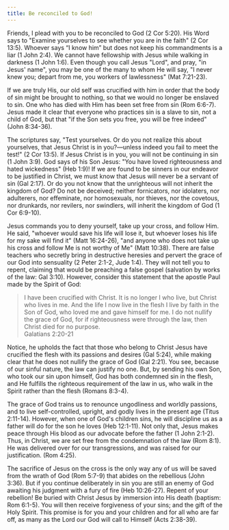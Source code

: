 ```yaml
---
title: Be reconciled to God!
---
```

Friends,
I plead with you to be reconciled to God (2 Cor 5:20). His Word says to "Examine yourselves to see whether you are in the faith" (2 Cor 13:5). Whoever says “I know him” but does not keep his commandments is a liar (1 John 2:4). We cannot have fellowship with Jesus while walking in darkness (1 John 1:6). Even though you call Jesus "Lord", and pray, "in Jesus' name", you may be one of the many to whom He will say, "I never knew you; depart from me, you workers of lawlessness" (Mat 7:21-23).

If we are truly His, our old self was crucified with him in order that the body of sin might be brought to nothing, so that we would no longer be enslaved to sin. One who has died with Him has been set free from sin (Rom 6:6-7). Jesus made it clear that everyone who practices sin is a slave to sin, not a child of God, but that "if the Son sets you free, you will be free indeed" (John 8:34-36).

The scriptures say, "Test yourselves. Or do you not realize this about yourselves, that Jesus Christ is in you?—unless indeed you fail to meet the test!" (2 Cor 13:5). If Jesus Christ is in you, you will not be continuing in sin (1 John 3:9). God says of his Son Jesus: "You have loved righteousness and hated wickedness" (Heb 1:9)! If we are found to be sinners in our endeavor to be justified in Christ, we must know that Jesus will never be a servant of sin (Gal 2:17). Or do you not know that the unrighteous will not inherit the kingdom of God? Do not be deceived; neither fornicators, nor idolaters, nor adulterers, nor effeminate, nor homosexuals, nor thieves, nor the covetous, nor drunkards, nor revilers, nor swindlers, will inherit the kingdom of God (1 Cor 6:9-10).

Jesus commands you to deny yourself, take up your cross, and follow Him. He said, "whoever would save his life will lose it, but whoever loses his life for my sake will find it" (Matt 16:24-26), "and anyone who does not take up his cross and follow Me is not worthy of Me" (Matt 10:38). There are false teachers who secretly bring in destructive heresies and pervert the grace of our God into sensuality (2 Peter 2:1-2, Jude 1:4). They will not tell you to repent, claiming that would be preaching a false gospel (salvation by works of the law: Gal 3:10). However, consider this statement that the apostle Paul made by the Spirit of God:

> I have been crucified with Christ. It is no longer I who live, but Christ who lives in me. And the life I now live in the flesh I live by faith in the Son of God, who loved me and gave himself for me. I do not nullify the grace of God, for if righteousness were through the law, then Christ died for no purpose.  
> Galatians 2:20-21

Notice, he upholds the fact that those who belong to Christ Jesus have crucified the flesh with its passions and desires (Gal 5:24), while making clear that he does not nullify the grace of God (Gal 2:21). You see, because of our sinful nature, the law can justify no one. But, by sending his own Son, who took our sin upon himself, God has both condemned sin in the flesh, and He fulfills the righteous requirement of the law in us, who walk in the Spirit rather than the flesh (Romans 8:3-4).

The grace of God trains us to renounce ungodliness and worldly passions, and to live self-controlled, upright, and godly lives in the present age (Titus 2:11-14). However, when one of God's children sins, he will discipline us as a father will do for the son he loves (Heb 12:1-11). Not only that, Jesus makes peace through His blood as our advocate before the father (1 John 2:1-2). Thus, in Christ, we are set free from the condemnation of the law (Rom 8:1). He was delivered over for our transgressions, and was raised for our justification. (Rom 4:25).

The sacrifice of Jesus on the cross is the only way any of us will be saved from the wrath of God (Rom 5:7-9) that abides on the rebellious (John 3:36). But if you continue deliberately in sin you are still an enemy of God awaiting his judgment with a fury of fire (Heb 10:26-27). Repent of your rebellion! Be buried with Christ Jesus by immersion into His death (baptism: Rom 6:1-5). You will then receive forgiveness of your sins; and the gift of the Holy Spirit. This promise is for you and your children and for all who are far off, as many as the Lord our God will call to Himself (Acts 2:38-39).